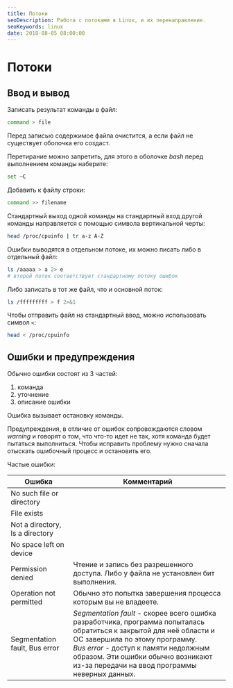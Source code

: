 ```yaml
---
title: Потоки
seoDescription: Работа с потоками в Linux, и их перенаправление.
seoKeywords: linux
date: 2018-08-05 08:00:00
---
```

# Потоки

## Ввод и вывод

Записать результат команды в файл:
```bash
command > file
```

Перед записью содержимое файла очистится, а если файл не существует оболочка его создаст.

Перетирание можно запретить, для этого в оболочке *bash* перед выполнением команды наберите:
```bash
set –C
```

Добавить к файлу строки:
```bash
command >> filename
```

Стандартный выход одной команды на стандартный вход другой команды направляется с помощью символа вертикальной черты:
```bash
head /proc/cpuinfo | tr a-z A-Z
```

Ошибки выводятся в отдельном потоке, их можно писать либо в отдельный файл:
```bash
ls /aaaaa > a 2> e 
# второй поток соответствует стандартному потоку ошибок
```

Либо записать в тот же файл, что и основной поток:
```bash
ls /fffffffff > f 2>&1
```

Чтобы отправить файл на стандартный ввод, можно использовать символ `<`:
```bash
head < /proc/cpuinfo
```

## Ошибки и предупреждения

Обычно ошибки состоят из 3 частей:
1) команда
2) уточнение
3) описание ошибки

Ошибка вызывает остановку команды.

Предупреждения, в отличие от ошибок сопровождаются словом *warning* и говорят о том, что что-то идет не так, хотя команда будет пытаться выполниться. Чтобы исправить проблему нужно сначала отыскать ошибочный процесс и остановить его.

Частые ошибки:

Ошибка | Комментарий
--- | ---
No such file or directory |
File exists |
Not a directory, Is a directory  |
No space left on device |
Permission denied | Чтение и запись без разрешенного доступа. Либо у файла не установлен бит выполнения.
Operation not permitted | Обычно это попытка завершения процесса которым вы не владеете.
Segmentation fault, Bus error | *Segmentation fault* - скорее всего ошибка разработчика, программа попыталась обратиться к закрытой для неё области и ОС завершила по этому программу.<br>*Bus error* - доступ к памяти недолжным образом. Эти ошибки обычно возникают из-за передачи на ввод программы неверных данных.